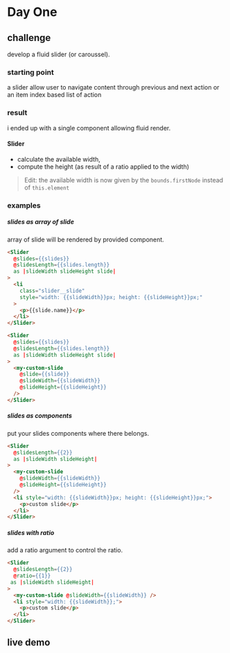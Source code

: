 # Day One


## challenge

develop a fluid slider (or caroussel).


### starting point

a slider allow user to navigate content through previous and next action or an item index based list of action

### result

i ended up with a single component allowing fluid render.

#### Slider
- calculate the available width,
- compute the height (as result of a ratio applied to the width)

> Edit: the available width is now given by the `bounds.firstNode` instead of `this.element`

### examples


##### slides as array of slide

array of slide will be rendered by provided component.

```html
<Slider
  @slides={{slides}}
  @slidesLength={{slides.length}}
  as |slideWidth slideHeight slide|
>
  <li
    class="slider__slide"
    style="width: {{slideWidth}}px; height: {{slideHeight}}px;"
  >
    <p>{{slide.name}}</p>
  </li>
</Slider>
```

```html
<Slider
  @slides={{slides}}
  @slidesLength={{slides.length}}
  as |slideWidth slideHeight slide|
>
  <my-custom-slide
    @slide={{slide}}
    @slideWidth={{slideWidth}}
    @slideHeight={{slideHeight}}
  />
</Slider>
```


##### slides as components

put your slides components where there belongs.

```html
<Slider
  @slidesLength={{2}}
  as |slideWidth slideHeight|
>
  <my-custom-slide
    @slideWidth={{slideWidth}}
    @slideHeight={{slideHeight}}
  />
  <li style="width: {{slideWidth}}px; height: {{slideHeight}}px;">
    <p>custom slide</p>
  </li>
</Slider>
```


##### slides with ratio

add a ratio argument to control the ratio.

```html
<Slider
  @slidesLength={{2}}
  @ratio={{1}}
 as |slideWidth slideHeight|
>
  <my-custom-slide @slideWidth={{slideWidth}} />
  <li style="width: {{slideWidth}};">
    <p>custom slide</p>
  </li>
</Slider>
```

## live demo
